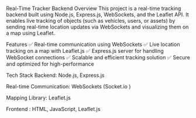 Real-Time Tracker Backend
Overview
This project is a real-time tracking backend built using Node.js, Express.js, WebSockets, and the Leaflet API. It enables live tracking of objects (such as vehicles, users, or assets) by sending real-time location updates via WebSockets and visualizing them on a map using Leaflet.

Features
✅ Real-time communication using WebSockets
✅ Live location tracking on a map with Leaflet.js
✅ Express.js server for handling WebSocket connections
✅ Scalable and efficient tracking solution
✅ Secure and optimized for high-performance

Tech Stack
Backend: Node.js, Express.js

Real-time Communication: WebSockets (Socket.io )

Mapping Library: Leaflet.js

Frontend : HTML, JavaScript, Leaflet.js

